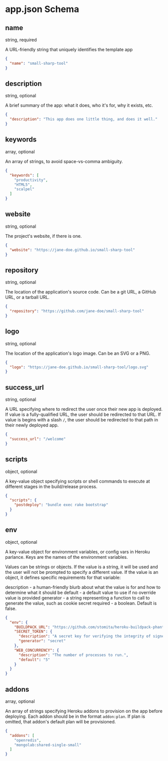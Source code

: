 # app.json Schema

## name

string, required

A URL-friendly string that uniquely identifies the template app

```json
{
  "name": "small-sharp-tool"
}
```
## description

string, optional

A brief summary of the app: what it does, who it&#39;s for, why it exists, etc.

```json
{
  "description": "This app does one little thing, and does it well."
}
```
## keywords

array, optional

An array of strings, to avoid space-vs-comma ambiguity.

```json
{
  "keywords": [
    "productivity",
    "HTML5",
    "scalpel"
  ]
}
```
## website

string, optional

The project&#39;s website, if there is one.

```json
{
  "website": "https://jane-doe.github.io/small-sharp-tool"
}
```
## repository

string, optional

The location of the application&#39;s source code. Can be a git URL, a GitHub URL, or a tarball URL.

```json
{
  "repository": "https://github.com/jane-doe/small-sharp-tool"
}
```
## logo

string, optional

The location of the application&#39;s logo image. Can be an SVG or a PNG.

```json
{
  "logo": "https://jane-doe.github.io/small-sharp-tool/logo.svg"
}
```
## success_url

string, optional

A URL specifying where to redirect the user once their new app is deployed. If value is a fully-qualified URL, the user should be redirected to that URL. If value is begins with a slash `/`, the user should be redirected to that path in their newly deployed app.

```json
{
  "success_url": "/welcome"
}
```
## scripts

object, optional

A key-value object specifying scripts or shell commands to execute at different stages in the build/release process.

```json
{
  "scripts": {
    "postdeploy": "bundle exec rake bootstrap"
  }
}
```
## env

object, optional

A key-value object for environment variables, or config vars in Heroku parlance. Keys are the names of the environment variables.

Values can be strings or objects. If the value is a string, it will be used and the user will not be prompted to specify a different value. If the value is an object, it defines specific requirements for that variable:

description - a human-friendly blurb about what the value is for and how to determine what it should be
default - a default value to use if no override value is provided
generator - a string representing a function to call to generate the value, such as cookie secret
required - a boolean. Default is false.

```json
{
  "env": {
    "BUILDPACK_URL": "https://github.com/stomita/heroku-buildpack-phantomjs",
    "SECRET_TOKEN": {
      "description": "A secret key for verifying the integrity of signed cookies.",
      "generator": "secret"
    },
    "WEB_CONCURRENCY": {
      "description": "The number of processes to run.",
      "default": "5"
    }
  }
}
```
## addons

array, optional

An array of strings specifying Heroku addons to provision on the app before deploying. Each addon should be in the format `addon:plan`. If plan is omitted, that addon&#39;s default plan will be provisioned.

```json
{
  "addons": [
    "openredis",
    "mongolab:shared-single-small"
  ]
}
```

